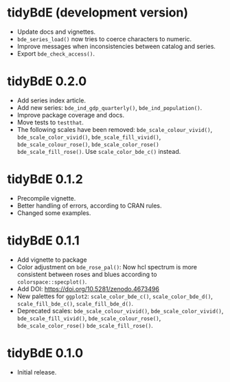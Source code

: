 # tidyBdE (development version)

-   Update docs and vignettes.
-   `bde_series_load()` now tries to coerce characters to numeric.
-   Improve messages when inconsistencies between catalog and series.
-   Export `bde_check_access()`.


# tidyBdE 0.2.0
-   Add series index article.
-   Add new series: `bde_ind_gdp_quarterly()`, `bde_ind_population()`.
-   Improve package coverage and docs.
-   Move tests to `testthat`.
-   The following scales have been removed: `bde_scale_colour_vivid()`, `bde_scale_color_vivid()`, `bde_scale_fill_vivid()`, `bde_scale_colour_rose()`, `bde_scale_color_rose()` `bde_scale_fill_rose()`. Use `scale_color_bde_c()` 
instead.

# tidyBdE 0.1.2

-   Precompile vignette.
-   Better handling of errors, according to CRAN rules.
-   Changed some examples.

# tidyBdE 0.1.1

-   Add vignette to package
-   Color adjustment on `bde_rose_pal()`: Now hcl spectrum is more consistent between roses and blues according to `colorspace::specplot()`.
-   Add DOI: <https://doi.org/10.5281/zenodo.4673496>
-   New palettes for `ggplot2`: `scale_color_bde_c()`, `scale_color_bde_d()`, `scale_fill_bde_c()`, `scale_fill_bde_d()`.
-   Deprecated scales: `bde_scale_colour_vivid()`, `bde_scale_color_vivid()`, `bde_scale_fill_vivid()`, `bde_scale_colour_rose()`, `bde_scale_color_rose()` `bde_scale_fill_rose()`.

# tidyBdE 0.1.0

-   Initial release.
